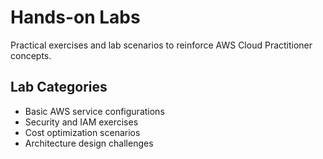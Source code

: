 # Hands-on Labs

Practical exercises and lab scenarios to reinforce AWS Cloud Practitioner concepts.

## Lab Categories
- Basic AWS service configurations
- Security and IAM exercises  
- Cost optimization scenarios
- Architecture design challenges
